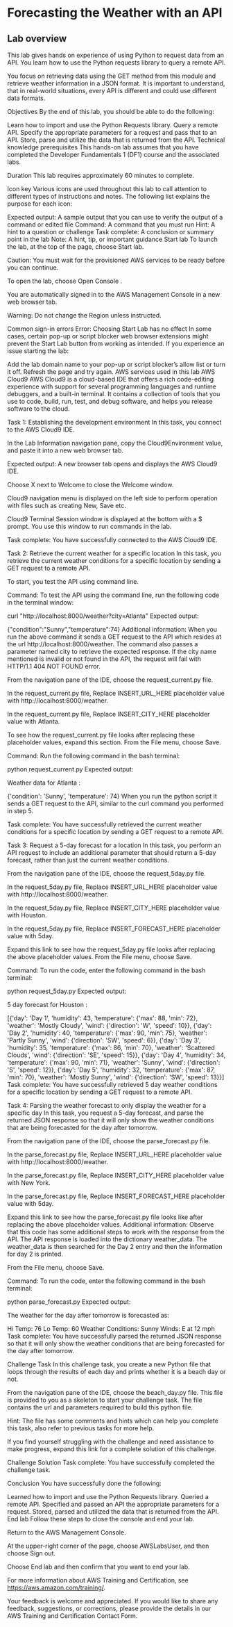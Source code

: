 # Forecasting the Weather with an API

## Lab overview

This lab gives hands on experience of using Python to request data from an API. You learn how to use the Python requests library to query a remote API.

You focus on retrieving data using the GET method from this module and retrieve weather information in a JSON format. It is important to understand, that in real-world situations, every API is different and could use different data formats.

Objectives
By the end of this lab, you should be able to do the following:

Learn how to import and use the Python Requests library.
Query a remote API.
Specify the appropriate parameters for a request and pass that to an API.
Store, parse and utilize the data that is returned from the API.
Technical knowledge prerequisites
This hands-on lab assumes that you have completed the Developer Fundamentals 1 (DF1) course and the associated labs.

Duration
This lab requires approximately 60 minutes to complete.

Icon key
Various icons are used throughout this lab to call attention to different types of instructions and notes. The following list explains the purpose for each icon:

 Expected output: A sample output that you can use to verify the output of a command or edited file
 Command: A command that you must run
 Hint: A hint to a question or challenge
 Task complete: A conclusion or summary point in the lab
 Note: A hint, tip, or important guidance
Start lab
To launch the lab, at the top of the page, choose Start lab.

 Caution: You must wait for the provisioned AWS services to be ready before you can continue.

To open the lab, choose Open Console .

You are automatically signed in to the AWS Management Console in a new web browser tab.

 Warning: Do not change the Region unless instructed.

Common sign-in errors
Error: Choosing Start Lab has no effect
In some cases, certain pop-up or script blocker web browser extensions might prevent the Start Lab button from working as intended. If you experience an issue starting the lab:

Add the lab domain name to your pop-up or script blocker’s allow list or turn it off.
Refresh the page and try again.
AWS services used in this lab
AWS Cloud9
AWS Cloud9 is a cloud-based IDE that offers a rich code-editing experience with support for several programming languages and runtime debuggers, and a built-in terminal. It contains a collection of tools that you use to code, build, run, test, and debug software, and helps you release software to the cloud.

Task 1: Establishing the development environment
In this task, you connect to the AWS Cloud9 IDE.

In the Lab Information navigation pane, copy the Cloud9Environment value, and paste it into a new web browser tab.

 Expected output: A new browser tab opens and displays the AWS Cloud9 IDE.

Choose X next to Welcome to close the Welcome window.

Cloud9 navigation menu is displayed on the left side to perform operation with files such as creating New, Save etc.

Cloud9 Terminal Session window is displayed at the bottom with a $ prompt. You use this window to run commands in the lab.

 Task complete: You have successfully connected to the AWS Cloud9 IDE.

Task 2: Retrieve the current weather for a specific location
In this task, you retrieve the current weather conditions for a specific location by sending a GET request to a remote API.

To start, you test the API using command line.

 Command: To test the API using the command line, run the following code in the terminal window:

curl "http://localhost:8000/weather?city=Atlanta"
 Expected output:



{"condition":"Sunny","temperature":74}
 Additional information: When you run the above command it sends a GET request to the API which resides at the url http://localhost:8000/weather. The command also passes a parameter named city to retrieve the expected response. If the city name mentioned is invalid or not found in the API, the request will fail with HTTP/1.1 404 NOT FOUND error.

From the navigation pane of the IDE, choose the request_current.py file.

In the request_current.py file, Replace INSERT_URL_HERE placeholder value with http://localhost:8000/weather.

In the request_current.py file, Replace INSERT_CITY_HERE placeholder value with Atlanta.

To see how the request_current.py file looks after replacing these placeholder values, expand this section.
From the File menu, choose Save.

 Command: Run the following command in the bash terminal:


python request_current.py
 Expected output:



Weather data for Atlanta :

 {'condition': 'Sunny', 'temperature': 74}
When you run the python script it sends a GET request to the API, similar to the curl command you performed in step 5.

 Task complete: You have successfully retrieved the current weather conditions for a specific location by sending a GET request to a remote API.

Task 3: Request a 5-day forecast for a location
In this task, you perform an API request to include an additional parameter that should return a 5-day forecast, rather than just the current weather conditions.

From the navigation pane of the IDE, choose the request_5day.py file.

In the request_5day.py file, Replace INSERT_URL_HERE placeholder value with http://localhost:8000/weather.

In the request_5day.py file, Replace INSERT_CITY_HERE placeholder value with Houston.

In the request_5day.py file, Replace INSERT_FORECAST_HERE placeholder value with 5day.

Expand this link to see how the request_5day.py file looks after replacing the above placeholder values.
From the File menu, choose Save.

 Command: To run the code, enter the following command in the bash terminal:


python request_5day.py
 Expected output:



5 day forecast for Houston :

 [{'day': 'Day 1', 'humidity': 43, 'temperature': {'max': 88, 'min': 72}, 'weather': 'Mostly Cloudy', 'wind': {'direction': 'W', 'speed': 10}}, {'day': 'Day 2', 'humidity': 40, 'temperature': {'max': 90, 'min': 75}, 'weather': 'Partly Sunny', 'wind': {'direction': 'SW', 'speed': 6}}, {'day': 'Day 3', 'humidity': 35, 'temperature': {'max': 86, 'min': 70}, 'weather': 'Scattered Clouds', 'wind': {'direction': 'SE', 'speed': 15}}, {'day': 'Day 4', 'humidity': 34, 'temperature': {'max': 90, 'min': 71}, 'weather': 'Sunny', 'wind': {'direction': 'S', 'speed': 12}}, {'day': 'Day 5', 'humidity': 32, 'temperature': {'max': 87, 'min': 70}, 'weather': 'Mostly Sunny', 'wind': {'direction': 'SW', 'speed': 13}}]
 Task complete: You have successfully retrieved 5 day weather conditions for a specific location by sending a GET request to a remote API.

Task 4: Parsing the weather forecast to only display the weather for a specific day
In this task, you request a 5-day forecast, and parse the returned JSON response so that it will only show the weather conditions that are being forecasted for the day after tomorrow.

From the navigation pane of the IDE, choose the parse_forecast.py file.

In the parse_forecast.py file, Replace INSERT_URL_HERE placeholder value with http://localhost:8000/weather.

In the parse_forecast.py file, Replace INSERT_CITY_HERE placeholder value with New York.

In the parse_forecast.py file, Replace INSERT_FORECAST_HERE placeholder value with 5day.

Expand this link to see how the parse_forecast.py file looks like after replacing the above placeholder values.
 Additional information: Observe that this code has some additional steps to work with the response from the API. The API response is loaded into the dictionary weather_data. The weather_data is then searched for the Day 2 entry and then the information for day 2 is printed.

From the File menu, choose Save.

 Command: To run the code, enter the following command in the bash terminal:


python parse_forecast.py
 Expected output:



The weather for the day after tomorrow is forecasted as:

Hi Temp: 76
Lo Temp: 60
Weather Conditions: Sunny
Winds: E at 12 mph
 Task complete: You have successfully parsed the returned JSON response so that it will only show the weather conditions that are being forecasted for the day after tomorrow.

Challenge Task
In this challenge task, you create a new Python file that loops through the results of each day and prints whether it is a beach day or not.

From the navigation pane of the IDE, choose the beach_day.py file.
This file is provided to you as a skeleton to start your challenge task. The file contains the url and parameters required to build this python file.

 Hint: The file has some comments and hints which can help you complete this task, also refer to previous tasks for more help.

If you find yourself struggling with the challenge and need assistance to make progress, expand this link for a complete solution of this challenge.

Challenge Solution
 Task complete: You have successfully completed the challenge task.

Conclusion
You have successfully done the following:

Learned how to import and use the Python Requests library.
Queried a remote API.
Specified and passed an API the appropriate parameters for a request.
Stored, parsed and utilized the data that is returned from the API.
End lab
Follow these steps to close the console and end your lab.

Return to the AWS Management Console.

At the upper-right corner of the page, choose AWSLabsUser, and then choose Sign out.

Choose End lab and then confirm that you want to end your lab.

For more information about AWS Training and Certification, see https://aws.amazon.com/training/.

Your feedback is welcome and appreciated.
If you would like to share any feedback, suggestions, or corrections, please provide the details in our AWS Training and Certification Contact Form.
